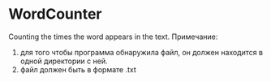 # WordCounter
Counting the times the word appears in the text.
Примечание:
1) для того чтобы программа обнаружила файл, он должен находится в одной директории с ней.
2) файл должен быть в формате .txt
